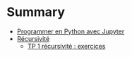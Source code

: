 # Summary

- [Programmer en Python avec Jupyter](https://jupyterlite.readthedocs.io/en/latest/_static/lab/index.html)
- [Récursivité](./1_recursivite.md)
   - [TP 1 récursivité : exercices](./tp1_recursivite.md)
